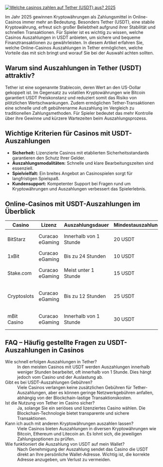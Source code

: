 [![Welche casinos zahlen auf Tether (USDT) aus? 2025](https://123-caf.pages.dev/gitsignup.png)](https://vrmoo.ru/Bt82HjjY)

<p>Im Jahr 2025 gewinnen Kryptowährungen als Zahlungsmittel in Online-Casinos immer mehr an Bedeutung. Besonders Tether (USDT), eine stabile Kryptowährung, erfreut sich großer Beliebtheit aufgrund ihrer Stabilität und schnellen Transaktionen. Für Spieler ist es wichtig zu wissen, welche Casinos Auszahlungen in USDT anbieten, um sichere und bequeme Finanztransaktionen zu gewährleisten. In diesem Artikel erfahren Sie, welche Online-Casinos Auszahlungen in Tether ermöglichen, welche Vorteile das mit sich bringt und worauf Sie bei der Auswahl achten sollten.</p>  <h2>Warum sind Auszahlungen in Tether (USDT) attraktiv?</h2> <p>Tether ist eine sogenannte Stablecoin, deren Wert an den US-Dollar gekoppelt ist. Im Gegensatz zu volatilen Kryptowährungen wie Bitcoin garantiert USDT Preiskonstanz und reduziert somit das Risiko von plötzlichen Wertschwankungen. Zudem ermöglichen Tether-Transaktionen eine schnelle und oft gebührenarme Auszahlung im Vergleich zu traditionellen Zahlungsmethoden. Für Spieler bedeutet das mehr Kontrolle über ihre Gewinne und kürzere Wartezeiten beim Auszahlungsprozess.</p>  <h2>Wichtige Kriterien für Casinos mit USDT-Auszahlungen</h2> <ul>   <li><strong>Sicherheit:</strong> Lizenzierte Casinos mit etablierten Sicherheitsstandards garantieren den Schutz Ihrer Gelder.</li>   <li><strong>Auszahlungsmodalitäten:</strong> Schnelle und klare Bearbeitungszeiten sind essenziell.</li>   <li><strong>Spielvielfalt:</strong> Ein breites Angebot an Casinospielen sorgt für langfristigen Spielspaß.</li>   <li><strong>Kundensupport:</strong> Kompetenter Support bei Fragen rund um Kryptowährungen und Auszahlungen verbessert das Spielerlebnis.</li> </ul>  <h2>Online-Casinos mit USDT-Auszahlungen im Überblick</h2> <table>   <thead>     <tr>       <th>Casino</th>       <th>Lizenz</th>       <th>Auszahlungsdauer</th>       <th>Mindestauszahlung</th>       <th>Besonderheiten</th>     </tr>   </thead>   <tbody>     <tr>       <td>BitStarz</td>       <td>Curacao eGaming</td>       <td>Innerhalb von 1 Stunde</td>       <td>20 USDT</td>       <td>Große Auswahl an Krypto-Spielen</td>     </tr>     <tr>       <td>1xBit</td>       <td>Curacao eGaming</td>       <td>Bis zu 24 Stunden</td>       <td>10 USDT</td>       <td>Akzeptiert viele Kryptowährungen</td>     </tr>     <tr>       <td>Stake.com</td>       <td>Curacao eGaming</td>       <td>Meist unter 1 Stunde</td>       <td>15 USDT</td>       <td>Hohe Wettlimits und Bonusangebote</td>     </tr>     <tr>       <td>Cryptoslots</td>       <td>Curacao eGaming</td>       <td>Bis zu 12 Stunden</td>       <td>25 USDT</td>       <td>Fokus auf Slot-Spiele mit Krypto-Zahlungen</td>     </tr>     <tr>       <td>mBit Casino</td>       <td>Curacao eGaming</td>       <td>Innerhalb von 1 Stunde</td>       <td>30 USDT</td>       <td>Großes VIP-Programm für Krypto-Spieler</td>     </tr>   </tbody> </table>  <h2>FAQ – Häufig gestellte Fragen zu USDT-Auszahlungen in Casinos</h2> <dl>   <dt>Wie schnell erfolgen Auszahlungen in Tether?</dt>   <dd>In den meisten Casinos mit USDT werden Auszahlungen innerhalb weniger Stunden bearbeitet, oft innerhalb von 1 Stunde. Dies hängt jedoch vom Casino und der Auslastung ab.</dd>    <dt>Gibt es bei USDT-Auszahlungen Gebühren?</dt>   <dd>Viele Casinos verlangen keine zusätzlichen Gebühren für Tether-Auszahlungen, aber es können geringe Netzwerkgebühren anfallen, abhängig von der Blockchain-lastige Transaktionskosten.</dd>    <dt>Ist die Nutzung von Tether im Casino sicher?</dt>   <dd>Ja, solange Sie ein seriöses und lizenziertes Casino wählen. Die Blockchain-Technologie bietet transparente und sichere Transaktionen.</dd>    <dt>Kann ich auch mit anderen Kryptowährungen auszahlen lassen?</dt>   <dd>Viele Casinos bieten Auszahlungen in diversen Kryptowährungen wie Bitcoin, Ethereum und Litecoin an. Es lohnt sich, die jeweiligen Zahlungsoptionen zu prüfen.</dd>    <dt>Wie funktioniert die Auszahlung von USDT auf mein Wallet?</dt>   <dd>Nach Genehmigung der Auszahlung sendet das Casino die USDT direkt an Ihre persönliche Wallet-Adresse. Wichtig ist, die korrekte Adresse anzugeben, um Verlust zu vermeiden.</dd> </dl>